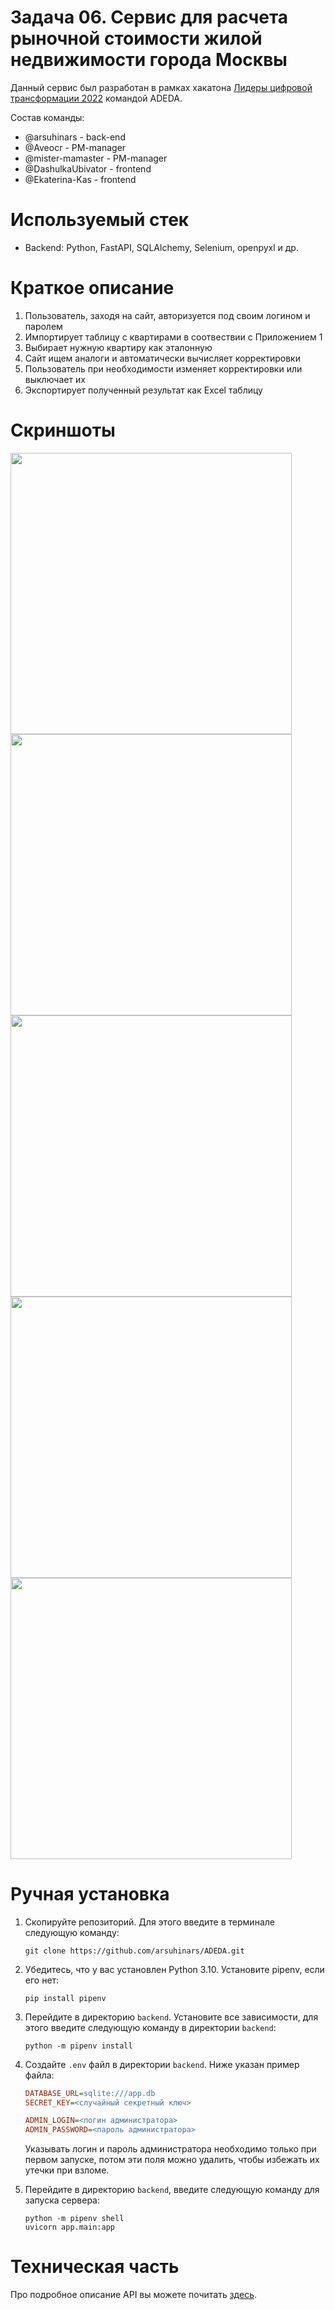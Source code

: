 # Задача 06. Сервис для расчета рыночной стоимости жилой недвижимости города Москвы
Данный сервис был разработан в рамках хакатона
[Лидеры цифровой трансформации 2022](https://leaders2022.innoagency.ru/) командой
ADEDA.

Состав команды:
- @arsuhinars - back-end
- @Aveocr - PM-manager
- @mister-mamaster - PM-manager
- @DashulkaUbivator - frontend
- @Ekaterina-Kas - frontend

# Используемый стек
* Backend:
Python, FastAPI, SQLAlchemy, Selenium, openpyxl и др.

# Краткое описание
1. Пользователь, заходя на сайт, авторизуется под своим логином и паролем
2. Импортирует таблицу с квартирами в соотвествии с Приложением 1
3. Выбирает нужную квартиру как эталонную
4. Сайт ищем аналоги и автоматически вычисляет корректировки
5. Пользователь при необходимости изменяет корректировки или выключает их
6. Экспортирует полученный результат как Excel таблицу

# Скриншоты
<img src="https://user-images.githubusercontent.com/36979003/200189092-bfde4de6-ab49-4aeb-82af-c28c624f6872.png" width="450"> <img src="https://user-images.githubusercontent.com/36979003/200188998-1c604d84-72a8-47f6-9a37-98b73d4a0b67.png" width="450">
<img src="https://user-images.githubusercontent.com/36979003/200189064-792e1f2f-867d-4a41-8533-46412b4fbc6f.png" width="450"> <img src="https://user-images.githubusercontent.com/36979003/200189139-6c19c80e-83ab-4ae6-87e1-9a29bc6200c0.png" width="450">
<img src="https://user-images.githubusercontent.com/36979003/200189125-1ef1794d-4e27-4d28-b94f-a70e3e4d5c76.png" width="450">


# Ручная установка
1. Скопируйте репозиторий. Для этого введите в терминале следующую команду:

    `git clone https://github.com/arsuhinars/ADEDA.git`

2. Убедитесь, что у вас установлен Python 3.10. Установите pipenv, если его нет:

    `pip install pipenv`

3. Перейдите в директорию `backend`. Установите все зависимости, для этого
    введите следующую команду в директории `backend`:

    `python -m pipenv install`

4. Создайте `.env` файл в директории `backend`. Ниже указан пример файла:

    ```ini
    DATABASE_URL=sqlite:///app.db
    SECRET_KEY=<случайный секретный ключ>

    ADMIN_LOGIN=<логин администратора>
    ADMIN_PASSWORD=<пароль администратора>
    ```

    Указывать логин и пароль администратора необходимо только при первом
    запуске, потом эти поля можно удалить, чтобы избежать их утечки при взломе.

5. Перейдите в директорию `backend`, введите следующую команду для запуска
    сервера:

    ```
    python -m pipenv shell
    uvicorn app.main:app
    ```

# Техническая часть
Про подробное описание API вы можете почитать [здесь](backend/README.md).

